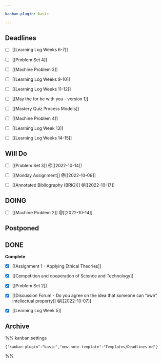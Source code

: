 ```yaml
---

kanban-plugin: basic

---
```


## Deadlines

- [ ] [[Learning Log  Weeks 6-7]]
- [ ] [[Problem Set 4]]
- [ ] [[Machine Problem 3]]
- [ ] [[Learning Log  Weeks 9-10]]
- [ ] [[Learning Log  Weeks 11-12]]
- [ ] [[May the for be with you - version 1]]
- [ ] [[Mastery Quiz  Process Models]]
- [ ] [[Machine Problem 4]]
- [ ] [[Learning Log  Week 13]]
- [ ] [[Learning Log  Weeks 14-15]]


## Will Do

- [ ] [[Problem Set 3]] @[[2022-10-14]]
- [ ] [[Monday Assignment]] @[[2022-10-09]]
- [ ] [[Annotated Bibliography (BRIG)]] @[[2022-10-17]]


## DOING

- [ ] [[Machine Problem 2]] @[[2022-10-14]]


## Postponed



## DONE

**Complete**
- [x] [[Assignment 1 - Applying Ethical Theories]]
- [x] [[Competition and cooperation of Science and Technology]]
- [x] [[Problem Set 2]]
- [x] [[Discussion Forum - Do you agree on the idea that someone can “own” intellectual property]] @[[2022-10-07]]
- [x] [[Learning Log  Week 5]]


## Archive





%% kanban:settings
```
{"kanban-plugin":"basic","new-note-template":"Templates/Deadlines.md"}
```
%%